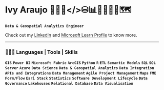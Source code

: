 # Ivy Araujo 👩🏻‍💻</>⛁📊🤖🧠🇦🇮🗺️

**`Data & Geospatial Analytics Engineer`**

Check out my [LinkedIn](https://www.linkedin.com/in/ivinnyaraujo/) and [Microsoft Learn Profile](https://learn.microsoft.com/en-us/users/ivinnybarrosdearaujo-0413/?tab=credentials-tab) to know more.


<hr>
<h3 class="heading-element" dir="auto">👩🏻‍💻 Languages | Tools | Skills</h3>

**`GIS`** **`Power BI`** **`Microsoft Fabric`** **`ArcGIS`** **`Python`** **`R`** **`ETL`** **`Semantic Models`** **`SQL`** **`SQL Server`** **`Azure`** **`Data Science`** **`Data & Geospatial Analytics`** **`Data Integration`** **`APIs and Integrations`** **`Data Management`** **`Agile Project Management`** **`Maps`** **`FME Form/Flow`** **`Esri Stack`** **`Statistics`** **`Software Development Lifecycle`** **`Data Governance`** **`Lakehouses`** **`Relational Database`** **`Data Visualisation`**
